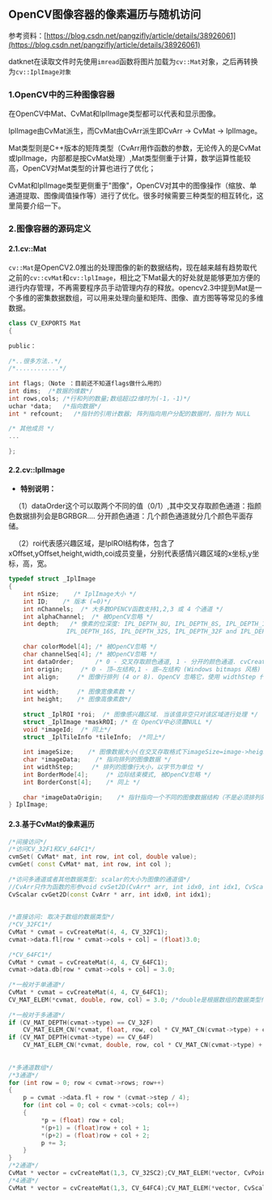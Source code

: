 ## OpenCV图像容器的像素遍历与随机访问

参考资料：[https://blog.csdn.net/pangzifly/article/details/38926061](https://blog.csdn.net/pangzifly/article/details/38926061)

datknet在读取文件时先使用`imread`函数将图片加载为`cv::Mat`对象，之后再转换为`cv::IplImage对象`

### 1.OpenCV中的三种图像容器

在OpenCV中Mat、CvMat和IplImage类型都可以代表和显示图像。

IplImage由CvMat派生，而CvMat由CvArr派生即CvArr -> CvMat -> IplImage。

Mat类型则是C++版本的矩阵类型（CvArr用作函数的参数，无论传入的是CvMat或IplImage，内部都是按CvMat处理）,Mat类型侧重于计算，数学运算性能较高，OpenCV对Mat类型的计算也进行了优化；

CvMat和IplImage类型更侧重于"图像"，OpenCV对其中的图像操作（缩放、单通道提取、图像阈值操作等）进行了优化。很多时候需要三种类型的相互转化，这里简要介绍一下。

### 2.图像容器的源码定义

#### 2.1.cv::Mat

`cv::Mat`是OpenCV2.0推出的处理图像的新的数据结构，现在越来越有趋势取代之前的`cv::cvMat`和`cv::lplImage`，相比之下Mat最大的好处就是能够更加方便的进行内存管理，不再需要程序员手动管理内存的释放。opencv2.3中提到Mat是一个多维的密集数据数组，可以用来处理向量和矩阵、图像、直方图等等常见的多维数据。

```cpp
class CV_EXPORTS Mat
{
 
public：
 
/*..很多方法..*/
/*............*/
 
int flags;（Note ：目前还不知道flags做什么用的）
int dims;  /*数据的维数*/
int rows,cols; /*行和列的数量;数组超过2维时为(-1，-1)*/
uchar *data;   /*指向数据*/
int * refcount;   /*指针的引用计数器; 阵列指向用户分配的数据时，指针为 NULL
 
/* 其他成员 */ 
...
 
};
```

#### 2.2.cv::IplImage

- **特别说明：**

   （1）dataOrder这个可以取两个不同的值（0/1）,其中交叉存取颜色通道：指颜色数据排列会是BGRBGR....
分开颜色通道：几个颜色通道就分几个颜色平面存储。

   （2）roi代表感兴趣区域，是IplROI结构体，包含了xOffset,yOffset,height,width,coi成员变量，分别代表感情兴趣区域的x坐标,y坐标，高，宽。

```cpp
typedef struct _IplImage 
{ 
    int nSize;    /* IplImage大小 */
    int ID;    /* 版本 (=0)*/
    int nChannels;  /* 大多数OPENCV函数支持1,2,3 或 4 个通道 */ 
    int alphaChannel;  /* 被OpenCV忽略 */ 
    int depth;   /* 像素的位深度: IPL_DEPTH_8U, IPL_DEPTH_8S, IPL_DEPTH_16U, 
                IPL_DEPTH_16S, IPL_DEPTH_32S, IPL_DEPTH_32F and IPL_DEPTH_64F 可支持 */ 
    
    char colorModel[4]; /* 被OpenCV忽略 */ 
    char channelSeq[4]; /* 被OpenCV忽略 */ 
    int dataOrder;      /* 0 - 交叉存取颜色通道, 1 - 分开的颜色通道. cvCreateImage只能创建交叉存取图像 */ 
    int origin;     /* 0 - 顶—左结构,1 - 底—左结构 (Windows bitmaps 风格) */ 
    int align;     /* 图像行排列 (4 or 8). OpenCV 忽略它，使用 widthStep 代替 */ 
    
    int width;     /* 图像宽像素数 */ 
    int height;    /* 图像高像素数*/ 
    
    struct _IplROI *roi;  /* 图像感兴趣区域. 当该值非空只对该区域进行处理 */ 
    struct _IplImage *maskROI; /* 在 OpenCV中必须置NULL */ 
    void *imageId;  /* 同上*/ 
    struct _IplTileInfo *tileInfo;  /*同上*/ 
    
    int imageSize;    /* 图像数据大小(在交叉存取格式下imageSize=image->height*image->widthStep），单位字节*/ 
    char *imageData;    /* 指向排列的图像数据 */ 
    int widthStep;     /* 排列的图像行大小，以字节为单位 */ 
    int BorderMode[4];     /* 边际结束模式, 被OpenCV忽略 */ 
    int BorderConst[4];    /* 同上 */ 
    
    char *imageDataOrigin;    /* 指针指向一个不同的图像数据结构（不是必须排列的），是为了纠正图像内存分配准备的 */ 
} IplImage;
```

#### 2.3.基于CvMat的像素遍历

```cpp
/*间接访问*/
/*访问CV_32F1和CV_64FC1*/
cvmSet( CvMat* mat, int row, int col, double value);
cvmGet( const CvMat* mat, int row, int col );
 
/*访问多通道或者其他数据类型: scalar的大小为图像的通道值*/
//CvArr只作为函数的形参void cvSet2D(CvArr* arr, int idx0, int idx1, CvScalar value);
CvScalar cvGet2D(const CvArr * arr, int idx0, int idx1);
 
 
/*直接访问: 取决于数组的数据类型*/
/*CV_32FC1*/
CvMat * cvmat = cvCreateMat(4, 4, CV_32FC1);
cvmat->data.fl[row * cvmat->cols + col] = (float)3.0;
 
/*CV_64FC1*/
CvMat * cvmat = cvCreateMat(4, 4, CV_64FC1);
cvmat->data.db[row * cvmat->cols + col] = 3.0;
 
/*一般对于单通道*/
CvMat * cvmat = cvCreateMat(4, 4, CV_64FC1);
CV_MAT_ELEM(*cvmat, double, row, col) = 3.0; /*double是根据数组的数据类型传入,这个宏不能处理多通道*/
 
/*一般对于多通道*/
if (CV_MAT_DEPTH(cvmat->type) == CV_32F)
    CV_MAT_ELEM_CN(*cvmat, float, row, col * CV_MAT_CN(cvmat->type) + ch) = (float)3.0; // ch为通道值
if (CV_MAT_DEPTH(cvmat->type) == CV_64F)
    CV_MAT_ELEM_CN(*cvmat, double, row, col * CV_MAT_CN(cvmat->type) + ch) = 3.0; // ch为通道值
 
 
/*多通道数组*/
/*3通道*/
for (int row = 0; row < cvmat->rows; row++)
{    
    p = cvmat ->data.fl + row * (cvmat->step / 4);
    for (int col = 0; col < cvmat->cols; col++)   
    {       
         *p = (float) row + col;       
         *(p+1) = (float)row + col + 1;       
         *(p+2) = (float)row + col + 2;       
         p += 3;    
    }
}
/*2通道*/
CvMat * vector = cvCreateMat(1,3, CV_32SC2);CV_MAT_ELEM(*vector, CvPoint, 0, 0) = cvPoint(100,100);
/*4通道*/
CvMat * vector = cvCreateMat(1,3, CV_64FC4);CV_MAT_ELEM(*vector, CvScalar, 0, 0) = CvScalar(0, 0, 0, 0);
```


